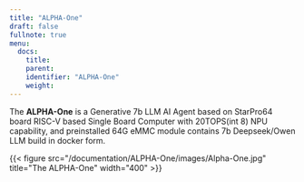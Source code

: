 ```yaml
---
title: "ALPHA-One"
draft: false
fullnote: true
menu:
  docs:
    title:
    parent:
    identifier: "ALPHA-One"
    weight:
---
```


The **ALPHA-One** is a Generative 7b LLM AI Agent based on StarPro64 board RISC-V based Single Board Computer with 20TOPS(int 8) NPU capability, and preinstalled 64G eMMC module contains 7b Deepseek/Owen LLM build in docker form.

{{< figure src="/documentation/ALPHA-One/images/Alpha-One.jpg" title="The ALPHA-One" width="400" >}}